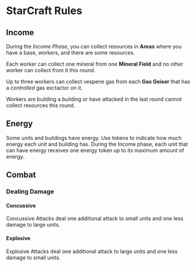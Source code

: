 # StarCraft Rules

## Income
During the _Income Phase_, you can collect resources in **Areas** where you have a base, workers, and there are some resources. 

Each worker can collect one mineral from one **Mineral Field** and no other worker can collect from it this round.

Up to three workers can collect vespene gas from each **Gas Geiser** that has a _controlled_ gas exctactor on it.

Workers are building a building or have attacked in the last round cannot collect resources this round.

## Energy

Some units and buildings have energy. Use tokens to indicate how much energy each unit and building has. 
During the Income phase, each unit that can have energy receives one energy token up to its maximum amount of energy.

## Combat

### Dealing Damage

#### Concussive
Concussive Attacks deal one additional attack to small units and one less damage to large units.

#### Explosive
Explosive Attacks deal one additional attack to large units and one less damage to small units.
